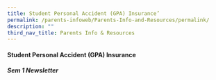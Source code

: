 ```yaml
---
title: Student Personal Accident (GPA) Insurance’
permalink: /parents-infoweb/Parents-Info-and-Resources/permalink/
description: ""
third_nav_title: Parents Info & Resources
---
```

#### Student Personal Accident (GPA) Insurance

  
##### Sem 1 Newsletter